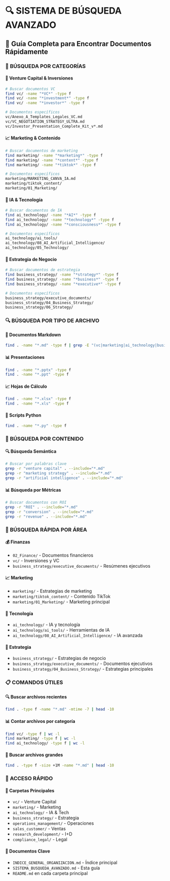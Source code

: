 # 🔍 SISTEMA DE BÚSQUEDA AVANZADO
## 📁 Guía Completa para Encontrar Documentos Rápidamente

### 🎯 **BÚSQUEDA POR CATEGORÍAS**

#### 🚀 **Venture Capital & Inversiones**
```bash
# Buscar documentos VC
find vc/ -name "*VC*" -type f
find vc/ -name "*investment*" -type f
find vc/ -name "*investor*" -type f

# Documentos específicos
vc/Anexo_A_Templates_Legales_VC.md
vc/VC_NEGOTIATION_STRATEGY_ULTRA.md
vc/Investor_Presentation_Complete_Kit_v*.md
```

#### 📈 **Marketing & Contenido**
```bash
# Buscar documentos de marketing
find marketing/ -name "*marketing*" -type f
find marketing/ -name "*content*" -type f
find marketing/ -name "*tiktok*" -type f

# Documentos específicos
marketing/MARKETING_CANVA_IA.md
marketing/tiktok_content/
marketing/01_Marketing/
```

#### 🤖 **IA & Tecnología**
```bash
# Buscar documentos de IA
find ai_technology/ -name "*AI*" -type f
find ai_technology/ -name "*technology*" -type f
find ai_technology/ -name "*consciousness*" -type f

# Documentos específicos
ai_technology/ai_tools/
ai_technology/08_AI_Artificial_Intelligence/
ai_technology/05_Technology/
```

#### 🎯 **Estrategia de Negocio**
```bash
# Buscar documentos de estrategia
find business_strategy/ -name "*strategy*" -type f
find business_strategy/ -name "*business*" -type f
find business_strategy/ -name "*executive*" -type f

# Documentos específicos
business_strategy/executive_documents/
business_strategy/04_Business_Strategy/
business_strategy/06_Strategy/
```

### 🔍 **BÚSQUEDA POR TIPO DE ARCHIVO**

#### 📄 **Documentos Markdown**
```bash
find . -name "*.md" -type f | grep -E "(vc|marketing|ai_technology|business_strategy)"
```

#### 📊 **Presentaciones**
```bash
find . -name "*.pptx" -type f
find . -name "*.ppt" -type f
```

#### 📈 **Hojas de Cálculo**
```bash
find . -name "*.xlsx" -type f
find . -name "*.xls" -type f
```

#### 🐍 **Scripts Python**
```bash
find . -name "*.py" -type f
```

### 🎯 **BÚSQUEDA POR CONTENIDO**

#### 🔍 **Búsqueda Semántica**
```bash
# Buscar por palabras clave
grep -r "venture capital" . --include="*.md"
grep -r "marketing strategy" . --include="*.md"
grep -r "artificial intelligence" . --include="*.md"
```

#### 📊 **Búsqueda por Métricas**
```bash
# Buscar documentos con ROI
grep -r "ROI" . --include="*.md"
grep -r "conversion" . --include="*.md"
grep -r "revenue" . --include="*.md"
```

### 🚀 **BÚSQUEDA RÁPIDA POR ÁREA**

#### 💰 **Finanzas**
- `02_Finance/` - Documentos financieros
- `vc/` - Inversiones y VC
- `business_strategy/executive_documents/` - Resúmenes ejecutivos

#### 📈 **Marketing**
- `marketing/` - Estrategias de marketing
- `marketing/tiktok_content/` - Contenido TikTok
- `marketing/01_Marketing/` - Marketing principal

#### 🤖 **Tecnología**
- `ai_technology/` - IA y tecnología
- `ai_technology/ai_tools/` - Herramientas de IA
- `ai_technology/08_AI_Artificial_Intelligence/` - IA avanzada

#### 🎯 **Estrategia**
- `business_strategy/` - Estrategias de negocio
- `business_strategy/executive_documents/` - Documentos ejecutivos
- `business_strategy/04_Business_Strategy/` - Estrategias principales

### 📋 **COMANDOS ÚTILES**

#### 🔍 **Buscar archivos recientes**
```bash
find . -type f -name "*.md" -mtime -7 | head -10
```

#### 📊 **Contar archivos por categoría**
```bash
find vc/ -type f | wc -l
find marketing/ -type f | wc -l
find ai_technology/ -type f | wc -l
```

#### 🎯 **Buscar archivos grandes**
```bash
find . -type f -size +1M -name "*.md" | head -10
```

### 🚀 **ACCESO RÁPIDO**

#### 📁 **Carpetas Principales**
- `vc/` - Venture Capital
- `marketing/` - Marketing
- `ai_technology/` - IA & Tech
- `business_strategy/` - Estrategia
- `operations_management/` - Operaciones
- `sales_customer/` - Ventas
- `research_development/` - I+D
- `compliance_legal/` - Legal

#### 📄 **Documentos Clave**
- `INDICE_GENERAL_ORGANIZACION.md` - Índice principal
- `SISTEMA_BUSQUEDA_AVANZADO.md` - Esta guía
- `README.md` en cada carpeta principal
